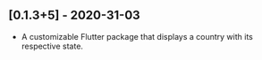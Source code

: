 ## [0.1.3+5] - 2020-31-03

* A customizable Flutter package that displays a country with its respective state.

